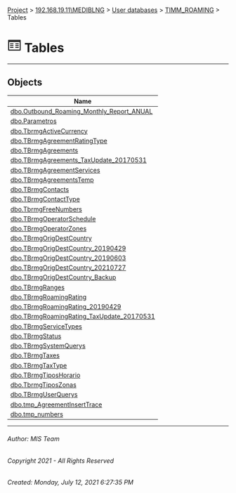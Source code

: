 #### 

[Project](../../../../index.md) > [192.168.19.11\\MEDIBLNG](../../../index.md) > [User databases](../../index.md) > [TIMM_ROAMING](../index.md) > Tables

# ![Tables](../../../../Images/Table32.png) Tables

---

## <a name="#objects"></a>Objects

| Name |
|---|
| [dbo.Outbound_Roaming_Monthly_Report_ANUAL](Outbound_Roaming_Monthly_Report_ANUAL.md) |
| [dbo.Parametros](Parametros.md) |
| [dbo.TbrmgActiveCurrency](TbrmgActiveCurrency.md) |
| [dbo.TBrmgAgreementRatingType](TBrmgAgreementRatingType.md) |
| [dbo.TBrmgAgreements](TBrmgAgreements.md) |
| [dbo.TBrmgAgreements_TaxUpdate_20170531](TBrmgAgreements_TaxUpdate_20170531.md) |
| [dbo.TBrmgAgreementServices](TBrmgAgreementServices.md) |
| [dbo.TBrmgAgreementsTemp](TBrmgAgreementsTemp.md) |
| [dbo.TBrmgContacts](TBrmgContacts.md) |
| [dbo.TBrmgContactType](TBrmgContactType.md) |
| [dbo.TbrmgFreeNumbers](TbrmgFreeNumbers.md) |
| [dbo.TBrmgOperatorSchedule](TBrmgOperatorSchedule.md) |
| [dbo.TBrmgOperatorZones](TBrmgOperatorZones.md) |
| [dbo.TBrmgOrigDestCountry](TBrmgOrigDestCountry.md) |
| [dbo.TBrmgOrigDestCountry_20190429](TBrmgOrigDestCountry_20190429.md) |
| [dbo.TBrmgOrigDestCountry_20190603](TBrmgOrigDestCountry_20190603.md) |
| [dbo.TBrmgOrigDestCountry_20210727](TBrmgOrigDestCountry_20210727.md) |
| [dbo.TBrmgOrigDestCountry_Backup](TBrmgOrigDestCountry_Backup.md) |
| [dbo.TBrmgRanges](TBrmgRanges.md) |
| [dbo.TBrmgRoamingRating](TBrmgRoamingRating.md) |
| [dbo.TBrmgRoamingRating_20190429](TBrmgRoamingRating_20190429.md) |
| [dbo.TBrmgRoamingRating_TaxUpdate_20170531](TBrmgRoamingRating_TaxUpdate_20170531.md) |
| [dbo.TBrmgServiceTypes](TBrmgServiceTypes.md) |
| [dbo.TBrmgStatus](TBrmgStatus.md) |
| [dbo.TBrmgSystemQuerys](TBrmgSystemQuerys.md) |
| [dbo.TBrmgTaxes](TBrmgTaxes.md) |
| [dbo.TBrmgTaxType](TBrmgTaxType.md) |
| [dbo.TBrmgTiposHorario](TBrmgTiposHorario.md) |
| [dbo.TbrmgTiposZonas](TbrmgTiposZonas.md) |
| [dbo.TBrmgUserQuerys](TBrmgUserQuerys.md) |
| [dbo.tmp_AgreementInsertTrace](tmp_AgreementInsertTrace.md) |
| [dbo.tmp_numbers](tmp_numbers.md) |


---

###### Author:  MIS Team

###### Copyright 2021 - All Rights Reserved

###### Created: Monday, July 12, 2021 6:27:35 PM

